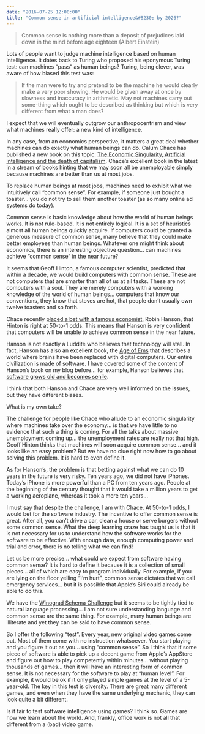 ```yaml
---
date: "2016-07-25 12:00:00"
title: "Common sense in artificial intelligence&#8230; by 2026?"
---
```




> Common sense is nothing more than a deposit of prejudices laid down in the mind before age eighteen (Albert Einstein)


Lots of people want to judge machine intelligence based on human intelligence. It dates back to Turing who proposed his eponymous Turing test: can machines &ldquo;pass&rdquo; as human beings? Turing, being clever, was aware of how biased this test was:

> If the man were to try and pretend to be the machine he would clearly make a very poor showing. He would be given away at once by slowness and inaccuracy in arithmetic. May not machines carry out some-thing which ought to be described as thinking but which is very different from what a man does?


I expect that we will eventually outgrow our anthropocentrism and view what machines really offer: a new kind of intelligence.

In any case, from an economics perspective, it matters a great deal whether machines can do exactly what human beings can do. Calum Chace has published a new book on this topic: [The Economic Singularity, Artificial intelligence and the death of capitalism](https://www.amazon.ca/Economic-Singularity-Artificial-intelligence-capitalism-ebook/dp/B01IOCUUDW/). Chace&rsquo;s excellent book in the latest in a stream of books hinting that we may soon all be unemployable simply because machines are better than us at most jobs.

To replace human beings at most jobs, machines need to exhibit what we intuitively call &ldquo;common sense&rdquo;. For example, if someone just bought a toaster&hellip; you do not try to sell them another toaster (as so many online ad systems do today).

Common sense is basic knowledge about how the world of human beings works. It is not rule-based. It is not entirely logical. It is a set of heuristics almost all human beings quickly acquire. If computers could be granted a generous measure of common sense, many believe that they could make better employees than human beings. Whatever one might think about economics, there is an interesting objective question&hellip; can machines achieve &ldquo;common sense&rdquo; in the near future?

It seems that Geoff Hinton, a famous computer scientist, predicted that within a decade, we would build computers with common sense. These are not computers that are smarter than all of us at all tasks. These are not computers with a soul. They are merely computers with a working knowledge of the world of human beings&hellip; computers that know our conventions, they know that stoves are hot, that people don&rsquo;t usually own twelve toasters and so forth.

Chace recently [placed a bet with a famous economist](https://calumchace.wordpress.com/2016/07/24/a-bet-about-conscious-machines/), Robin Hanson, that Hinton is right at 50-to-1 odds. This means that Hanson is very confident that computers will be unable to achieve common sense in the near future.

Hanson is not exactly a Luddite who believes that technology will stall. In fact, Hanson has also an excellent book, the [Age of Ems](https://www.amazon.com/Age-Em-Work-Robots-Earth/dp/0198754620) that describes a world where brains have been replaced with digital computers. Our entire civilization is made of software. I have covered some of the content of Hanson&rsquo;s book on my blog before&hellip; for example, Hanson believes that [software grows old and becomes senile](/lemire/blog/2015/07/03/would-an-artificial-intelligence-grow-old/).

I think that both Hanson and Chace are very well informed on the issues, but they have different biases.

What is my own take?

The challenge for people like Chace who allude to an economic singularity where machines take over the economy&hellip; is that we have little to no evidence that such a thing is coming. For all the talks about massive unemployment coming up&hellip; the unemployment rates are really not that high. Geoff Hinton thinks that machines will soon acquire common sense&hellip; and it looks like an easy problem? But we have no clue right now how to go about solving this problem. It is hard to even define it.

As for Hanson&rsquo;s, the problem is that betting against what we can do 10 years in the future is very risky. Ten years ago, we did not have iPhones. Today&rsquo;s iPhone is more powerful than a PC from ten years ago. People at the beginning of the century thought that it would take a million years to get a working aeroplane, whereas it took a mere ten years&hellip;

I must say that despite the challenge, I am with Chace. At 50-to-1 odds, I would bet for the software industry. The incentive to offer common sense is great. After all, you can&rsquo;t drive a car, clean a house or serve burgers without some common sense. What the deep learning craze has taught us is that it is not necessary for us to understand how the software works for the software to be effective. With enough data, enough computing power and trial and error, there is no telling what we can find!

Let us be more precise&hellip; what could we expect from software having common sense? It is hard to define it because it is a collection of small pieces&hellip; all of which are easy to program individually. For example, if you are lying on the floor yelling &ldquo;I&rsquo;m hurt&rdquo;, common sense dictates that we call emergency services&hellip; but it is possible that Apple&rsquo;s Siri could already be able to do this.

We have the [Winograd Schema Challenge](http://commonsensereasoning.org/winograd.html) but it seems to be tightly tied to natural language processing&hellip; I am not sure understanding language and common sense are the same thing. For example, many human beings are illiterate and yet they can be said to have common sense.

So I offer the following &ldquo;test&rdquo;. Every year, new original video games come out. Most of them come with no instruction whatsoever. You start playing and you figure it out as you&hellip; using &ldquo;common sense&rdquo;. So I think that if some piece of software is able to pick up a decent game from Apple&rsquo;s AppStore and figure out how to play competently within minutes&hellip; without playing thousands of games&hellip; then it will have an interesting form of common sense. It is not necessary for the software to play at &ldquo;human level&rdquo;. For example, it would be ok if it only played simple games at the level of a 5-year-old. The key in this test is diversity. There are great many different games, and even when they have the same underlying mechanic, they can look quite a bit different.

Is it fair to test software intelligence using games? I think so. Games are how we learn about the world. And, frankly, office work is not all that different from a (bad) video game.

